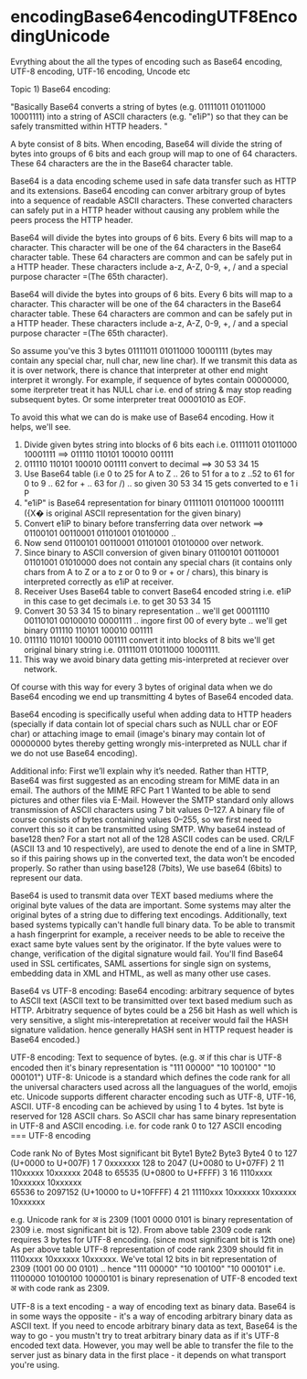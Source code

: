 # encodingBase64encodingUTF8EncodingUnicode
Evrything about the all the types of encoding such as Base64 encoding, UTF-8 encoding, UTF-16 encoding, Uncode etc

Topic 1) Base64 encoding:

"Basically Base64 converts a string of bytes (e.g. 01111011 01011000 10001111) into a string of ASCII characters (e.g. "e1iP") so that they can be safely transmitted within HTTP headers. "

A byte consist of 8 bits. When encoding, Base64 will divide the string of bytes into groups of 6 bits and each group will map to one of 64 characters. These 64 characters are the in the Base64 character table. 

Base64 is a data encoding scheme used in safe data transfer such as HTTP and its extensions. Base64 encoding can conver arbitrary group of bytes into a sequence of readable ASCII characters. These converted characters can safely put in a HTTP header without causing any problem while the peers process the HTTP header.

Base64 will divide the bytes into groups of 6 bits. Every 6 bits will map to a character. This character will be one of the 64 characters in the Base64 character table. These 64 characters are common and can be safely put in a HTTP header. These characters include a-z, A-Z, 0-9, +, / and a special purpose character =(The 65th character).

Base64 will divide the bytes into groups of 6 bits. Every 6 bits will map to a character. This character will be one of the 64 characters in the Base64 character table. These 64 characters are common and can be safely put in a HTTP header. These characters include a-z, A-Z, 0-9, +, / and a special purpose character =(The 65th character).

So assume you've this 3 bytes 01111011 01011000 10001111  (bytes may contain any special char, null char, new line char). If we transmit this data as it is over network, there is chance that interpreter at other end might interpret it wrongly. For example, if sequence of bytes contain 00000000, some iterpreter treat it has NULL char i.e. end of string & may stop reading subsequent bytes. Or some interpreter treat 00001010 as EOF. 

To avoid this what we can do is make use of Base64 encoding. How it helps, we'll see.
1) Divide given bytes string into blocks of 6 bits each i.e.  01111011 01011000 10001111 ==> 011110 110101 100010 001111
2) 011110 110101 100010 001111 convert to decimal ==> 30 53 34 15
3) Use Base64 table (i.e 0 to 25 for A to Z .. 26 to 51 for a to z ..52 to 61 for 0 to 9 .. 62 for + .. 63 for /) .. so  given 30 53 34 15 gets converted to   e 1 i P   
4) "e1iP" is Base64 representation for  binary 01111011 01011000 10001111  ({X� is original ASCII representation for the given binary)
5) Convert e1iP to binary before transferring data over network ==> 01100101 00110001 01101001 01010000 ..
6) Now send 01100101 00110001 01101001 01010000 over network.
7) Since binary to ASCII conversion of given binary 01100101 00110001 01101001 01010000 does not contain any special chars (it contains only chars from A to Z or a to z or 0 to 9 or + or / chars), this binary is interpreted correctly as e1iP at receiver.
8) Receiver Uses Base64 table to convert Base64 encoded string i.e. e1iP in this case to get decimals i.e. to get 30 53 34 15
9) Convert 30 53 34 15 to binary representation .. we'll get 00011110 00110101 00100010 00001111 .. ingore first 00 of every byte .. we'll get binary 011110 110101 100010 001111
10) 011110 110101 100010 001111 convert it into blocks of 8 bits we'll get original binary string i.e. 01111011 01011000 10001111.
11) This way we avoid binary data getting mis-interpreted at reciever over network.

Of course with this way for every 3 bytes of original data when we do Base64 encoding we end up transmitting 4 bytes of Base64 encoded data.

Base64 encoding is specifically useful when adding data to HTTP headers (specially if data contain lot of special chars such as NULL char or EOF char) or attaching image to email (image's binary may contain lot of 00000000 bytes thereby getting wrongly mis-interpreted as NULL char if we do not use Base64 encoding).

Additional info:
First we’ll explain why it’s needed. Rather than HTTP, Base64 was first suggested as an encoding stream for MIME data in an email.
The authors of the MIME RFC Part 1 Wanted to be able to send pictures and other files via E-Mail. However the SMTP standard only allows transmission of ASCII characters using 7 bit values 0–127.
A binary file of course consists of bytes containing values 0–255, so we first need to convert this so it can be transmitted using SMTP.
Why base64 instead of base128 then?
For a start not all of the 128 ASCII codes can be used. CR/LF (ASCII 13 and 10 respectively), are used to denote the end of a line in SMTP, so if this pairing shows up in the converted text, the data won’t be encoded properly. So rather than using base128 (7bits), We use base64 (6bits) to represent our data.

Base64 is used to transmit data over TEXT based mediums where the original byte values of the data are important. Some systems may alter the original bytes of a string due to differing text encodings. Additionally, text based systems typically can't handle full binary data. To be able to transmit a hash fingerprint for example, a receiver needs to be able to receive the exact same byte values sent by the originator. If the byte values were to change, verification of the digital signature would fail. You'll find Base64 used in SSL certificates, SAML assertions for single sign on systems, embedding data in XML and HTML, as well as many other use cases. 

Base64 vs UTF-8 encoding:
Base64 encoding: arbitrary sequence of bytes to ASCII text (ASCII text to be transimitted over text based medium such as HTTP. Arbitratry sequence of bytes could be a 256 bit Hash as well which is very sensitive, a slight mis-interepretation at receiver would fail the HASH signature validation. hence generally HASH sent in HTTP request header is Base64 encoded.)

UTF-8 encoding: Text to sequence of bytes. (e.g. अ if this char is UTF-8 encoded then it's binary representation is "111 00000"           "10 100100"       "10 000101")
UTF-8: Unicode is a standard which defines the code rank for all the universal characters used across all the languagues of the world, emojis etc. Unicode supports different character encoding such as UTF-8, UTF-16, ASCII. 
UTF-8 encoding can be achieved by using 1 to 4 bytes. 1st byte is reserved for 128 ASCII chars. So ASCII char has same binary representation in UTF-8 and ASCII encoding.
i.e. for code rank 0 to 127 ASCII encoding === UTF-8 encoding

Code rank                         No of Bytes   Most significant bit            Byte1       Byte2       Byte3      Byte4
0 to 127  (U+0000 to U+007F)            1              7                       0xxxxxxx
128 to 2047 (U+0080 to U+07FF)          2              11                      110xxxxx    10xxxxxx
2048 to  65535 (U+0800 to U+FFFF)       3              16                      1110xxxx    10xxxxxx   10xxxxxx                 
65536 to 2097152 (U+10000 to U+10FFFF)  4              21                      11110xxx    10xxxxxx   10xxxxxx    10xxxxxx

e.g. Unicode rank for अ is 2309 (1001 0000 0101‬ is binary representation of 2309 i.e. most significant bit is 12). 
From above table 2309 code rank requires 3 bytes for UTF-8 encoding. (since most significant bit is 12th one) 
As per above table UTF-8 representation of code rank 2309 should fit in 1110xxxx    10xxxxxx   10xxxxxx.
We've total 12 bits in bit representation of 2309 (1001   00 00    0101‬) .. hence "111 00000"           "10 100100"       "10 000101" i.e. 11100000 10100100 10000101 is binary represenation of UTF-8 encoded text अ with code rank as 2309.


UTF-8 is a text encoding - a way of encoding text as binary data.
Base64 is in some ways the opposite - it's a way of encoding arbitrary binary data as ASCII text.
If you need to encode arbitrary binary data as text, Base64 is the way to go - you mustn't try to treat arbitrary binary data as if it's UTF-8 encoded text data.
However, you may well be able to transfer the file to the server just as binary data in the first place - it depends on what transport you're using.
